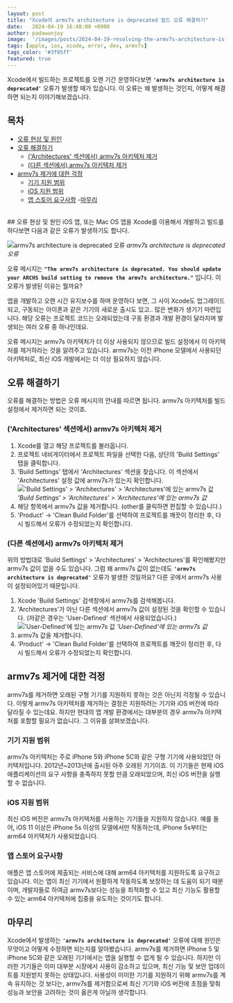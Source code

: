 ```yaml
---
layout: post
title: "Xcode의 armv7s architecture is deprecated 빌드 오류 해결하기"
date:   2024-04-19 16:48:00 +0900
author: padawanjoy
image:  '/images/posts/2024-04-19-resolving-the-armv7s-architecture-is-deprecated-build-error-in-xcode/00.webp'
tags: [apple, ios, xcode, error, dev, armv7s]
tags_color: '#3f95ff'
featured: true
---
```

Xcode에서 빌드하는 프로젝트를 오랜 기간 운영하다보면 **`'armv7s architecture is deprecated'`** 오류가 발생할 때가 있습니다. 이 오류는 왜 발생하는 것인지, 어떻게 해결하면 되는지 이야기해보겠습니다.

## 목차
- [오류 현상 및 원인](#오류-현상-및-원인)
- [오류 해결하기](#오류-해결하기)
    - [('Architectures' 섹션에서) armv7s 아키텍처 제거](#architectures-섹션에서-armv7s-아키텍처-제거)
    - [(다른 섹션에서) armv7s 아키텍처 제거](#다른-섹션에서-armv7s-아키텍처-제거)
- [armv7s 제거에 대한 걱정](#armv7s-제거에-대한-걱정)
    - [기기 지원 범위](#기기-지원-범위)
    - [iOS 지원 범위](#ios-지원-범위)
    - [앱 스토어 요구사항](#앱-스토어-요구사항)
-[마무리](#마무리)

<br>
## 오류 현상 및 원인 
iOS 앱, 또는 Mac OS 앱을 Xcode를 이용해서 개발하고 빌드를 하다보면 다음과 같은 오류가 발생하기도 합니다. 

![armv7s architecture is deprecated 오류]({{site.baseurl}}/images/posts/2024-04-19-resolving-the-armv7s-architecture-is-deprecated-build-error-in-xcode/01.webp)
*armv7s architecture is deprecated 오류*

오류 메시지는 **`"The armv7s architecture is deprecated. You should update your ARCHS build setting to remove the armv7s architecture."`** 입니다. 이 오류가 발생된 이유는 뭘까요?

앱을 개발하고 오랜 시간 유지보수를 하며 운영하다 보면, 그 사이 Xcode도 업그레이드 되고, 구동되는 아이폰과 같은 기기의 새로운 출시도 있고.. 많은 변화가 생기기 마련입니다. 해당 오류는 프로젝트 코드는 오래되었는데 구동 환경과 개발 환경이 달라지며 발생되는 여러 오류 중 하나인데요.

오류 메시지는 armv7s 아키텍처가 더 이상 사용되지 않으므로 빌드 설정에서 이 아키텍처를 제거하라는 것을 알려주고 있습니다. armv7s는 이전 iPhone 모델에서 사용되던 아키텍처로, 최신 iOS 개발에서는 더 이상 필요하지 않습니다.

## 오류 해결하기 
오류를 해결하는 방법은 오류 메시지의 안내를 따르면 됩니다. armv7s 아키텍처를 빌드 설정에서 제거하면 되는 것이죠.

### ('Architectures' 섹션에서) armv7s 아키텍처 제거
1. Xcode를 열고 해당 프로젝트를 불러옵니다.
2. 프로젝트 네비게이터에서 프로젝트 파일을 선택한 다음, 상단의 'Build Settings' 탭을 클릭합니다.
3. 'Build Settings' 탭에서 'Architectures' 섹션을 찾습니다. 이 섹션에서 'Architectures' 설정 값에 armv7s가 있는지 확인합니다.
!['Build Settings' > 'Architectures' > 'Architectures'에 있는 armv7s 값]({{site.baseurl}}/images/posts/2024-04-19-resolving-the-armv7s-architecture-is-deprecated-build-error-in-xcode/02.webp)
*'Build Settings' > 'Architectures' > 'Architectures'에 있는 armv7s 값*
4. 해당 항목에서 armv7s 값을 제거합니다. (other를 클릭하면 편집할 수 있습니다.)
5. 'Product' -> 'Clean Build Folder'를 선택하여 프로젝트를 깨끗이 정리한 후, 다시 빌드해서 오류가 수정되었는지 확인합니다.

### (다른 섹션에서) armv7s 아키텍처 제거
위의 방법대로 'Build Settings' > 'Architectures' > 'Architectures'를 확인해봤지만 armv7s 값이 없을 수도 있습니다. 그럼 왜 armv7s 값이 없는데도 **`'armv7s architecture is deprecated'`** 오류가 발생한 것일까요? 다른 곳에서 armv7s 사용이 설정되어있기 때문입니다. 

1. Xcode 'Build Settings' 검색창에서 armv7s를 검색해봅니다.
2. 'Architectures'가 아닌 다른 섹션에서 armv7s 값이 설정된 것을 확인할 수 있습니다. (저같은 경우는 'User-Defined' 섹션에서 사용되었습니다.)
!['User-Defined'에 있는 armv7s 값]({{site.baseurl}}/images/posts/2024-04-19-resolving-the-armv7s-architecture-is-deprecated-build-error-in-xcode/02.webp)
*'User-Defined'에 있는 armv7s 값*
3. armv7s 값을 제거합니다.
4. 'Product' -> 'Clean Build Folder'를 선택하여 프로젝트를 깨끗이 정리한 후, 다시 빌드해서 오류가 수정되었는지 확인합니다.

## armv7s 제거에 대한 걱정
armv7s를 제거하면 오래된 구형 기기를 지원하지 못하는 것은 아닌지 걱정될 수 있습니다. 이렇게 armv7s 아키텍처를 제거하는 결정은 지원하려는 기기와 iOS 버전에 따라 달라질 수 있는데요. 하지만 현대의 앱 개발 환경에서는 대부분의 경우 armv7s 아키텍처를 포함할 필요가 없습니다. 그 이유를 살펴보겠습니다. 

### 기기 지원 범위
armv7s 아키텍처는 주로 iPhone 5와 iPhone 5C와 같은 구형 기기에 사용되었던 아키텍처입니다. 2012년~2013년에 출시된 아주 오래된 기기이죠. 이 기기들은 현재 iOS 애플리케이션의 요구 사항을 충족하지 못할 만큼 오래되었으며, 최신 iOS 버전을 실행할 수 없습니다.

### iOS 지원 범위
최신 iOS 버전은 armv7s 아키텍처를 사용하는 기기들을 지원하지 않습니다. 예를 들어, iOS 11 이상은 iPhone 5s 이상의 모델에서만 작동하는데, iPhone 5s부터는 arm64 아키텍처가 사용되었습니다.

### 앱 스토어 요구사항
애플은 앱 스토어에 제출되는 서비스에 대해 arm64 아키텍처를 지원하도록 요구하고 있습니다. 이는 앱이 최신 기기에서 원활하게 작동하도록 보장하는 데 도움이 되기 때문이며, 개발자들로 하여금 armv7s보다는 성능을 최적화할 수 있고 최신 기능도 활용할 수 있는 arm64 아키텍처에 집중을 유도하는 것이기도 합니다. 

## 마무리
Xcode에서 발생하는  **`'armv7s architecture is deprecated'`** 오류에 대해 원인은 무엇이고 어떻게 수정하면 되는지를 알아봤습니다. armv7s를 제거하면 iPhone 5 및 iPhone 5C와 같은 오래된 기기에서는 앱을 실행할 수 없게 될 수 있습니다. 하지만 이러한 기기들은 이미 대부분 시장에서 사용이 감소하고 있으며, 최신 기능 및 보안 업데이트를 지원받지 못하는 상태입니다. 사용성이 미미한 기기를 지원하기 위해 armv7s를 계속 유지하는 것 보다는, armv7s를 제거함으로써 최신 기기와 iOS 버전에 초점을 맞춰 성능과 보안을 고려하는 것이 옳은게 아닐까 생각합니다.